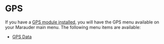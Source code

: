 # GPS
If you have a [GPS module installed](gps-modification), you will have the GPS menu available on your Marauder main menu. The following menu items are available:

  - [GPS Data](gps-data)